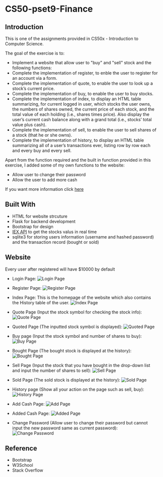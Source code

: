 # CS50-pset9-Finance

## Introduction
This is one of the assignments provided in CS50x - Introduction to Computer Science.

The goal of the exercise is to:

* Implement a website that allow user to "buy" and "sell" stock and the following functions:
* Complete the implementation of register, to enble the user to register for an account via a form.
* Complete the implementation of quote, to enable the user to look up a stock’s current price.
* Complete the implementation of buy, to enable the user to buy stocks.
* Complete the implementation of index, to display an HTML table summarizing, for current logged in user, which stocks the user owns, the numbers of shares owned, the current price of each stock, and the total value of each holding (i.e., shares times price). Also display the user’s current cash balance along with a grand total (i.e., stocks’ total value plus cash).
* Complete the implementation of sell, to enable the user to sell shares of a stock (that he or she owns).
* Complete the implementation of history, to display an HTML table summarizing all of a user’s transactions ever, listing row by row each and every buy and every sell.

Apart from the function required and the built in function provided in this exercise, I  added some of my own functions to the website:

* Allow user to change their password
* Allow the user to add more cash

If you want more information click [here](https://cs50.harvard.edu/x/2023/psets/9/finance/)

## Built With
* HTML for website strcuture
* Flask for backend development
* Bootstrap for design
* [IEX API](https://iexcloud.io/) to get the stocks valus in real time
* sqlite3 for storing users information (username and hashed password) and the transaction record (bought or sold)

## Website
Every user after registered will have $10000 by default

* Login Page:
![Login Page](/Login.png)

* Register Page:
![Register Page](/Register.png)

* Index Page:
  This is the homepage of the website which also contains the History table of the user.
![Index Page](/Index.png)

* Quote Page (Input the stock symbol for checking the stock info): 
![Quote Page](/Quote.png)

* Quoted Page (The inputted stock symbol is displayed):
![Quoted Page](/Quoted.png)

* Buy page (Input the stock symbol and number of shares to buy):
![Buy Page](/Buy.png)

* Bought Page (The bought stock is displayed at the history):
![Bought Page](/Bought.png)

* Sell Page (Input the stock that you have bought in the drop-down list and input the number of shares to sell): 
![Sell Page](/Sell.png)

* Sold Page (The sold stock is displayed at the history):
![Sold Page](/Sold.png)

* History page (Show all your action on the page such as sell, buy): 
![History Page](/History.png)

* Add Cash Page: 
![Add Page](/Add.png)

* Added Cash Page:
![Added Page](/Added.png)

* Change Password (Allow user to change their password but cannot input the new password same as current password): 
![Change Password](/ChangePassword.png)

## Reference
* Bootstrap
* W3School
* Stack Overflow

